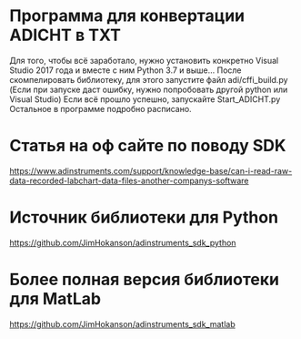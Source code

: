 # Программа для конвертации ADICHT в TXT

Для того, чтобы всё заработало, нужно установить конкретно Visual Studio 2017 года и вместе с ним Python 3.7 и выше...
После скомпелировать библиотеку, для этого запустите файл adi/cffi_build.py (Если при запуске даст ошибку, нужно попробовать другой python или Visual Studio)
Если всё прошло успешно, запускайте Start_ADICHT.py
Остальное в программе подробно расписано.
 
# Статья на оф сайте по поводу SDK 
https://www.adinstruments.com/support/knowledge-base/can-i-read-raw-data-recorded-labchart-data-files-another-companys-software

# Источник библиотеки для Python
https://github.com/JimHokanson/adinstruments_sdk_python

# Более полная версия библиотеки для MatLab
https://github.com/JimHokanson/adinstruments_sdk_matlab
